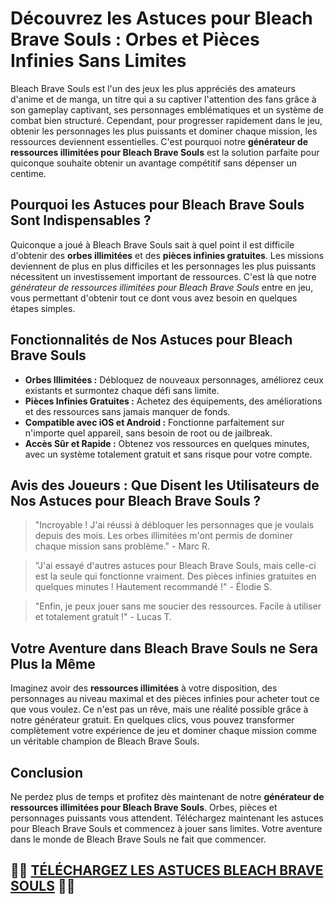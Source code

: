 <h1>Découvrez les Astuces pour Bleach Brave Souls : Orbes et Pièces Infinies Sans Limites</h1>

<p>Bleach Brave Souls est l'un des jeux les plus appréciés des amateurs d'anime et de manga, un titre qui a su captiver l'attention des fans grâce à son gameplay captivant, ses personnages emblématiques et un système de combat bien structuré. Cependant, pour progresser rapidement dans le jeu, obtenir les personnages les plus puissants et dominer chaque mission, les ressources deviennent essentielles. C'est pourquoi notre <strong>générateur de ressources illimitées pour Bleach Brave Souls</strong> est la solution parfaite pour quiconque souhaite obtenir un avantage compétitif sans dépenser un centime.</p>

<h2>Pourquoi les Astuces pour Bleach Brave Souls Sont Indispensables ?</h2>
<p>Quiconque a joué à Bleach Brave Souls sait à quel point il est difficile d'obtenir des <strong>orbes illimitées</strong> et des <strong>pièces infinies gratuites</strong>. Les missions deviennent de plus en plus difficiles et les personnages les plus puissants nécessitent un investissement important de ressources. C'est là que notre <em>générateur de ressources illimitées pour Bleach Brave Souls</em> entre en jeu, vous permettant d'obtenir tout ce dont vous avez besoin en quelques étapes simples.</p>

<h2>Fonctionnalités de Nos Astuces pour Bleach Brave Souls</h2>
<ul>
  <li><strong>Orbes Illimitées :</strong> Débloquez de nouveaux personnages, améliorez ceux existants et surmontez chaque défi sans limite.</li>
  <li><strong>Pièces Infinies Gratuites :</strong> Achetez des équipements, des améliorations et des ressources sans jamais manquer de fonds.</li>
  <li><strong>Compatible avec iOS et Android :</strong> Fonctionne parfaitement sur n'importe quel appareil, sans besoin de root ou de jailbreak.</li>
  <li><strong>Accès Sûr et Rapide :</strong> Obtenez vos ressources en quelques minutes, avec un système totalement gratuit et sans risque pour votre compte.</li>
</ul>

<h2>Avis des Joueurs : Que Disent les Utilisateurs de Nos Astuces pour Bleach Brave Souls ?</h2>
<blockquote>
  <p>"Incroyable ! J'ai réussi à débloquer les personnages que je voulais depuis des mois. Les orbes illimitées m'ont permis de dominer chaque mission sans problème." - Marc R.</p>
</blockquote>
<blockquote>
  <p>"J'ai essayé d'autres astuces pour Bleach Brave Souls, mais celle-ci est la seule qui fonctionne vraiment. Des pièces infinies gratuites en quelques minutes ! Hautement recommandé !" - Élodie S.</p>
</blockquote>
<blockquote>
  <p>"Enfin, je peux jouer sans me soucier des ressources. Facile à utiliser et totalement gratuit !" - Lucas T.</p>
</blockquote>

<h2>Votre Aventure dans Bleach Brave Souls ne Sera Plus la Même</h2>
<p>Imaginez avoir des <strong>ressources illimitées</strong> à votre disposition, des personnages au niveau maximal et des pièces infinies pour acheter tout ce que vous voulez. Ce n'est pas un rêve, mais une réalité possible grâce à notre générateur gratuit. En quelques clics, vous pouvez transformer complètement votre expérience de jeu et dominer chaque mission comme un véritable champion de Bleach Brave Souls.</p>

<h2>Conclusion</h2>
<p>Ne perdez plus de temps et profitez dès maintenant de notre <strong>générateur de ressources illimitées pour Bleach Brave Souls</strong>. Orbes, pièces et personnages puissants vous attendent. Téléchargez maintenant les astuces pour Bleach Brave Souls et commencez à jouer sans limites. Votre aventure dans le monde de Bleach Brave Souls ne fait que commencer.</p>

## 🫵🫵 [TÉLÉCHARGEZ LES ASTUCES BLEACH BRAVE SOULS](https://tinyurl.com/anto025fr) 🫵🫵
